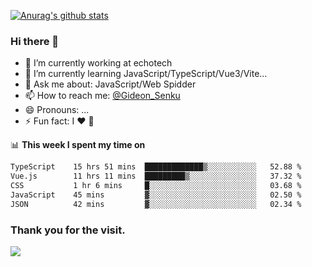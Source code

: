 [![Anurag's github stats](https://github-readme-stats.vercel.app/api?username=gideonsenku)](https://github.com/anuraghazra/github-readme-stats)
### Hi there 👋
- 🔭 I’m currently working at echotech
- 🌱 I’m currently learning JavaScript/TypeScript/Vue3/Vite...
- 💬 Ask me about: JavaScript/Web Spidder 
- 📫 How to reach me: [@Gideon_Senku](https://t.me/Gideon_Senku)
- 😄 Pronouns: ...
- ⚡ Fun fact: I ❤️ 🎵

📊 **This week I spent my time on**
<!--START_SECTION:waka-->

```txt
TypeScript    15 hrs 51 mins  █████████████▒░░░░░░░░░░░   52.88 %
Vue.js        11 hrs 11 mins  █████████▒░░░░░░░░░░░░░░░   37.32 %
CSS           1 hr 6 mins     █░░░░░░░░░░░░░░░░░░░░░░░░   03.68 %
JavaScript    45 mins         ▓░░░░░░░░░░░░░░░░░░░░░░░░   02.50 %
JSON          42 mins         ▓░░░░░░░░░░░░░░░░░░░░░░░░   02.34 %
```

<!--END_SECTION:waka-->


### Thank you for the visit.
![](http://profile-counter.glitch.me/gideonsenku/count.svg)
<!--
**GideonSenku/GideonSenku** is a ✨ _special_ ✨ repository because its `README.md` (this file) appears on your GitHub profile.

Here are some ideas to get you started:

- 🔭 I’m currently working on ...
- 🌱 I’m currently learning ...
- 👯 I’m looking to collaborate on ...
- 🤔 I’m looking for help with ...
- 💬 Ask me about ...
- 📫 How to reach me: ...
- 😄 Pronouns: ...
- ⚡ Fun fact: ...
-->
